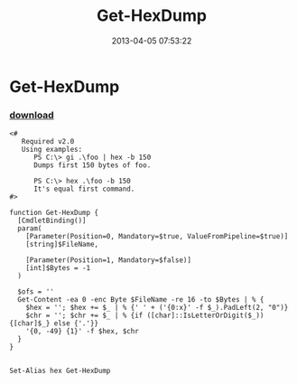 ﻿---
pid:            4074
parent:         0
children:       
poster:         greg zakharov
title:          Get-HexDump
date:           2013-04-05 07:53:22
description:    
format:         posh
---

# Get-HexDump

### [download](4074.ps1)  



```posh
<#
   Required v2.0
   Using examples:
      PS C:\> gi .\foo | hex -b 150
      Dumps first 150 bytes of foo.

      PS C:\> hex .\foo -b 150
      It's equal first command.
#>

function Get-HexDump {
  [CmdletBinding()]
  param(
    [Parameter(Position=0, Mandatory=$true, ValueFromPipeline=$true)]
    [string]$FileName,

    [Parameter(Position=1, Mandatory=$false)]
    [int]$Bytes = -1
  )

  $ofs = ''
  Get-Content -ea 0 -enc Byte $FileName -re 16 -to $Bytes | % {
    $hex = ''; $hex += $_ | % {' ' + ('{0:x}' -f $_).PadLeft(2, "0")}
    $chr = ''; $chr += $_ | % {if ([char]::IsLetterOrDigit($_)) {[char]$_} else {'.'}}
    '{0, -49} {1}' -f $hex, $chr
  }
}


Set-Alias hex Get-HexDump

```
